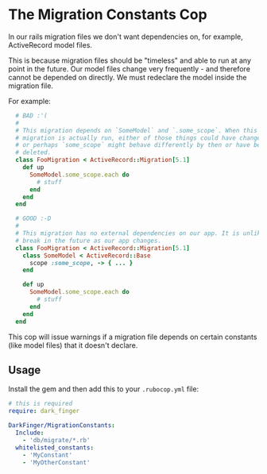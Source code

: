 # The Migration Constants Cop

In our rails migration files we don't want dependencies on, for example,
ActiveRecord model files.

This is because migration files should be "timeless" and able to run at any
point in the future. Our model files change very frequently - and therefore
cannot be depended on directly. We must redeclare the model inside the
migration file.

For example:

```ruby
  # BAD :'(
  #
  # This migration depends on `SomeModel` and `.some_scope`. When this
  # migration is actually run, either of those things could have changed name,
  # or perhaps `some_scope` might behave differently by then or have been
  # deleted.
  class FooMigration < ActiveRecord::Migration[5.1]
    def up
      SomeModel.some_scope.each do
        # stuff
      end
    end
  end

  # GOOD :-D
  #
  # This migration has no external dependencies on our app. It is unlikely to
  # break in the future as our app changes.
  class FooMigration < ActiveRecord::Migration[5.1]
    class SomeModel < ActiveRecord::Base
      scope :some_scope, -> { ... }
    end

    def up
      SomeModel.some_scope.each do
        # stuff
      end
    end
  end
```

This cop will issue warnings if a migration file depends on certain constants
(like model files) that it doesn't declare.

## Usage

Install the gem and then add this to your `.rubocop.yml` file:

```yaml
# this is required
require: dark_finger

DarkFinger/MigrationConstants:
  Include:
    - 'db/migrate/*.rb'
  whitelisted_constants:
    - 'MyConstant'
    - 'MyOtherConstant'
```
